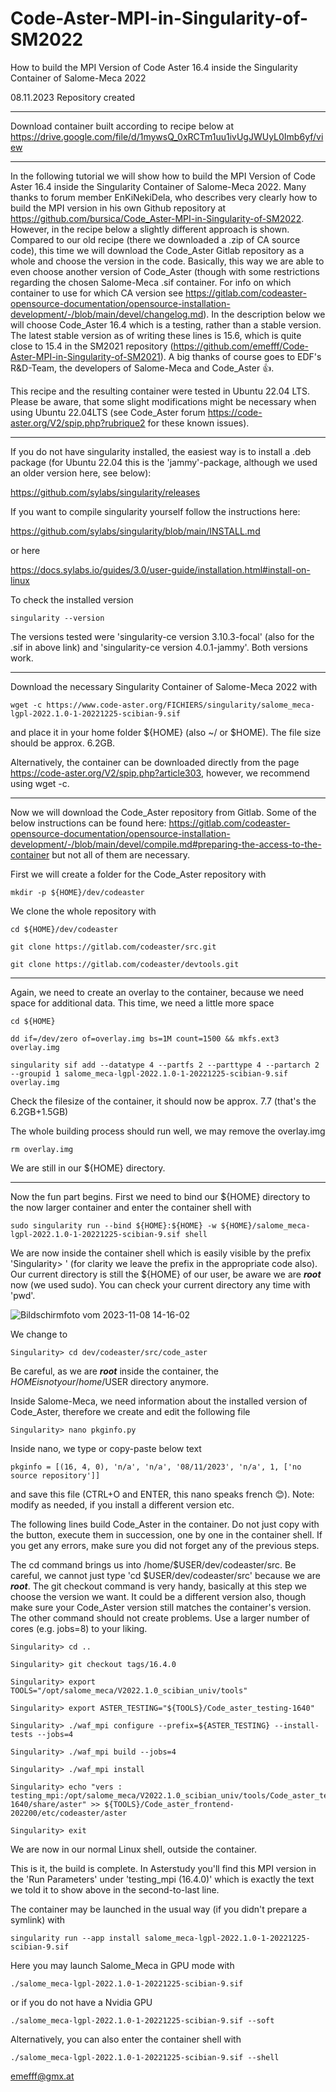 # Code-Aster-MPI-in-Singularity-of-SM2022
How to build the MPI Version of Code Aster 16.4 inside the Singularity Container of Salome-Meca 2022 

08.11.2023 Repository created

________________________________________________________________________________________________________
Download container built according to recipe below at https://drive.google.com/file/d/1mywsQ_0xRCTm1uu1ivUgJWUyL0Imb6yf/view


________________________________________________________________________________________________________

In the following tutorial we will show how to build the MPI Version of Code Aster 16.4 inside the Singularity Container of Salome-Meca 2022. Many thanks to forum member EnKiNekiDela, who describes very clearly how to build the MPI version in his own Github repository at https://github.com/bursica/Code_Aster-MPI-in-Singularity-of-SM2022. However, in the recipe below a slightly different approach is shown.
Compared to our old recipe (there we downloaded a .zip of CA source code), this time we will download the Code_Aster Gitlab repository as a whole and choose the version in the code. Basically, this way we are able to even choose another version of Code_Aster (though with some restrictions regarding the chosen Salome-Meca .sif container. For info on which container to use for which CA version see https://gitlab.com/codeaster-opensource-documentation/opensource-installation-development/-/blob/main/devel/changelog.md). In the description below we will choose Code_Aster 16.4 which is a testing, rather than a stable version. The latest stable version as of writing these lines is 15.6, which is quite close to 15.4 in the SM2021 repository (https://github.com/emefff/Code-Aster-MPI-in-Singularity-of-SM2021). A big thanks of course goes to EDF's R&D-Team, the developers of Salome-Meca and Code_Aster 👍. 

This recipe and the resulting container were tested in Ubuntu 22.04 LTS. Please be aware, that some slight modifications might be necessary when using Ubuntu 22.04LTS (see Code_Aster forum https://code-aster.org/V2/spip.php?rubrique2 for these known issues).
________________________________________________________________________________________________________

If you do not have singularity installed, the easiest way is to install a .deb package (for Ubuntu 22.04 this is the 'jammy'-package, although we used an older version here, see below):

https://github.com/sylabs/singularity/releases

If you want to compile singularity yourself follow the instructions here:

https://github.com/sylabs/singularity/blob/main/INSTALL.md

or here

https://docs.sylabs.io/guides/3.0/user-guide/installation.html#install-on-linux

To check the installed version 

```
singularity --version
```

The versions tested were 'singularity-ce version 3.10.3-focal' (also for the .sif in above link) and 'singularity-ce version 4.0.1-jammy'.
Both versions work.

________________________________________________________________________________________________________
Download the necessary Singularity Container of Salome-Meca 2022 with 

```
wget -c https://www.code-aster.org/FICHIERS/singularity/salome_meca-lgpl-2022.1.0-1-20221225-scibian-9.sif
```

and place it in your home folder ${HOME} (also ~/ or $HOME). The file size should be approx. 6.2GB. 

Alternatively, the container can be downloaded directly from the page https://code-aster.org/V2/spip.php?article303, however, we recommend using wget -c.

________________________________________________________________________________________________________
Now we will download the Code_Aster repository from Gitlab. Some of the below instructions can be found here: https://gitlab.com/codeaster-opensource-documentation/opensource-installation-development/-/blob/main/devel/compile.md#preparing-the-access-to-the-container but not all of them are necessary.

First we will create a folder for the Code_Aster repository with

```
mkdir -p ${HOME}/dev/codeaster
```

We clone the whole repository with

```
cd ${HOME}/dev/codeaster

git clone https://gitlab.com/codeaster/src.git

git clone https://gitlab.com/codeaster/devtools.git
```
________________________________________________________________________________________________________
Again, we need to create an overlay to the container, because we need space for additional data. This time, we need a little more space

```
cd ${HOME}

dd if=/dev/zero of=overlay.img bs=1M count=1500 && mkfs.ext3 overlay.img

singularity sif add --datatype 4 --partfs 2 --parttype 4 --partarch 2 --groupid 1 salome_meca-lgpl-2022.1.0-1-20221225-scibian-9.sif overlay.img
```
Check the filesize of the container, it should now be approx. 7.7 (that's the 6.2GB+1.5GB)

The whole building process should run well, we may remove the overlay.img

```
rm overlay.img
```

We are still in our ${HOME} directory.
________________________________________________________________________________________________________
Now the fun part begins. First we need to bind our ${HOME} directory to the now larger container and enter the container shell with

```
sudo singularity run --bind ${HOME}:${HOME} -w ${HOME}/salome_meca-lgpl-2022.1.0-1-20221225-scibian-9.sif shell
```

We are now inside the container shell which is easily visible by the prefix 'Singularity> ' (for clarity we leave the prefix in the appropriate code also). Our current directory is still the ${HOME} of our user, be aware we are ***root*** now (we used sudo). You can check your current directory any time with 'pwd'.

![Bildschirmfoto vom 2023-11-08 14-16-02](https://github.com/emefff/Code-Aster-MPI-in-Singularity-of-SM2022/assets/89903493/702dae4a-771c-40fa-a5ef-fa39c2723ed4)

We change to

```
Singularity> cd dev/codeaster/src/code_aster
```

Be careful, as we are ***root*** inside the container, the ${HOME} is not your /home/$USER directory anymore.

Inside Salome-Meca, we need information about the installed version of Code_Aster, therefore we create and edit the following file

```
Singularity> nano pkginfo.py
```

Inside nano, we type or copy-paste below text

```
pkginfo = [(16, 4, 0), 'n/a', 'n/a', '08/11/2023', 'n/a', 1, ['no source repository']]
```

and save this file (CTRL+O and ENTER, this nano speaks french 😊).
Note: modify as needed, if you install a different version etc.

The following lines build Code_Aster in the container. Do not just copy with the button, execute them in succession, one by one in the container shell.
If you get any errors, make sure you did not forget any of the previous steps. 

The cd command brings us into /home/$USER/dev/codeaster/src. Be careful, we cannot just type 'cd $USER/dev/codeaster/src' because we are ***root***. 
The git checkout command is very handy, basically at this step we choose the version we want. It could be a different version also, though make sure your Code_Aster version still matches the container's version.
The other command should not create problems. Use a larger number of cores (e.g. jobs=8) to your liking.

```
Singularity> cd ..

Singularity> git checkout tags/16.4.0

Singularity> export TOOLS="/opt/salome_meca/V2022.1.0_scibian_univ/tools"

Singularity> export ASTER_TESTING="${TOOLS}/Code_aster_testing-1640"

Singularity> ./waf_mpi configure --prefix=${ASTER_TESTING} --install-tests --jobs=4

Singularity> ./waf_mpi build --jobs=4

Singularity> ./waf_mpi install

Singularity> echo "vers : testing_mpi:/opt/salome_meca/V2022.1.0_scibian_univ/tools/Code_aster_testing-1640/share/aster" >> ${TOOLS}/Code_aster_frontend-202200/etc/codeaster/aster

Singularity> exit
```

We are now in our normal Linux shell, outside the container. 

This is it, the build is complete. In Asterstudy you'll find this MPI version in the 'Run Parameters' under 'testing_mpi (16.4.0)' which is exactly the text we told it to show above in the second-to-last line.


The container may be launched in the usual way (if you didn't prepare a symlink) with 

```
singularity run --app install salome_meca-lgpl-2022.1.0-1-20221225-scibian-9.sif
```

Here you may launch Salome_Meca in GPU mode with

```
./salome_meca-lgpl-2022.1.0-1-20221225-scibian-9.sif
```

or if you do not have a Nvidia GPU

```
./salome_meca-lgpl-2022.1.0-1-20221225-scibian-9.sif --soft
```

Alternatively, you can also enter the container shell with

```
./salome_meca-lgpl-2022.1.0-1-20221225-scibian-9.sif --shell
```

emefff@gmx.at












